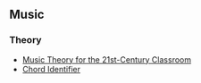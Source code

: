 ## Music

### Theory
- [Music Theory for the 21st-Century Classroom](https://musictheory.pugetsound.edu/mt21c/MusicTheory.html)
- [Chord Identifier](https://www.scales-chords.com/chordid.php)

